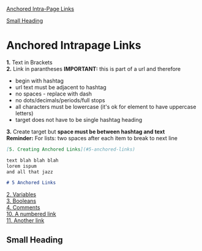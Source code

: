 [Anchored Intra-Page Links](#anchored-intrapage-links)

[Small Heading](#small-heading)

# Anchored Intrapage Links

**1.** Text in Brackets  
**2.** Link in parantheses **IMPORTANT:** this is part of a url and therefore
* begin with hashtag  
* url text must be adjacent to hashtag  
* no spaces - replace with dash
* no dots/decimals/periods/full stops
* all characters must be lowercase (it's ok for element to have uppercase letters)  
* target does not have to be single hashtag heading

**3.** Create target but **space must be between hashtag and text**  
**Reminder:** For lists: two spaces after each item to break to next line  
```markdown
[5. Creating Anchored Links](#5-anchored-links)  

text blah blah blah
lorem ispum
and all that jazz

# 5 Anchored Links
```

[2. Variables](#2-variables)  
[3. Booleans](#3-booleans)  
[4. Comments](#4-comments)  
[10. A numbered link](#10-numbered-link)    
[11. Another link](#11-another-link)  

## Small Heading
